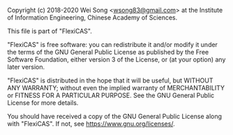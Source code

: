 Copyright (c) 2018-2020 Wei Song <[wsong83@gmail.com](mailto:wsong83@gmail.com)> at the Institute of
Information Engineering, Chinese Academy of Sciences.

This file is part of "FlexiCAS".

"FlexiCAS" is free software: you can redistribute it and/or modify
it under the terms of the GNU General Public License as published by
the Free Software Foundation, either version 3 of the License, or
(at your option) any later version.

"FlexiCAS" is distributed in the hope that it will be useful,
but WITHOUT ANY WARRANTY; without even the implied warranty of
MERCHANTABILITY or FITNESS FOR A PARTICULAR PURPOSE.  See the
GNU General Public License for more details.

You should have received a copy of the GNU General Public License
along with "FlexiCAS".  If not, see <https://www.gnu.org/licenses/>.
